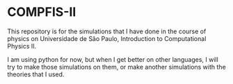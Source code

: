 # COMPFIS-II

This repository is for the simulations that I have done in the course of physics on Universidade de São Paulo, Introduction to Computational Physics II.

I am using python for now, but when I get better on other languages, I will try to make those simulations on them, or make another simulations with the theories that I used.
